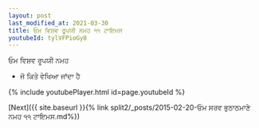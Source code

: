 ```yaml
---
layout: post
last_modified_at: 2021-03-30
title: ਓਮ ਵਿਸ਼ਵ ਰੂਪਯੀ ਨਮਹ ੧੧ ਟਾਇਮਸ
youtubeId: tylVFPioGy8
---
```

 
 
 ਓਮ ਵਿਸ਼ਵ ਰੂਪਯੀ ਨਮਹ  
 
 -  ਜੋ ਕਿਤੇ ਵੇਖਿਆ ਜਾਂਦਾ ਹੈ 
 
  
 
  
 
 
 
 
 
 


{% include youtubePlayer.html id=page.youtubeId %}
 
[Next]({{ site.baseurl }}{% link  split2/_posts/2015-02-20-ਓਮ ਸਰਵ ਭੁਠਾਠਮਾਣੇ ਨਮਹ ੧੧ ਟਾਇਮਸ.md%})
 
